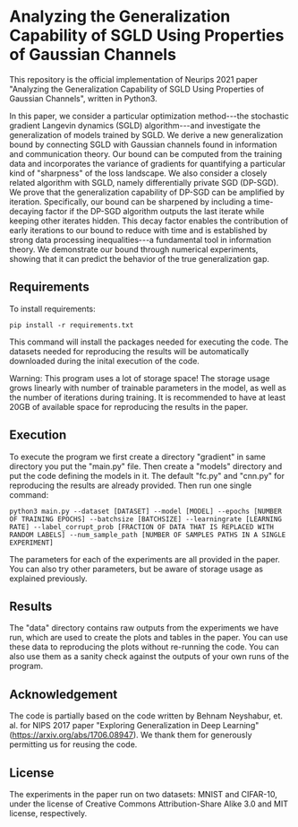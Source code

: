 # Analyzing the Generalization Capability of SGLD Using Properties of Gaussian Channels

This repository is the official implementation of Neurips 2021 paper "Analyzing the Generalization Capability of SGLD Using Properties of Gaussian Channels", written in Python3.

In this paper, we consider a particular optimization method---the stochastic gradient Langevin dynamics (SGLD) algorithm---and investigate the generalization of models trained by SGLD. We derive a new generalization bound by connecting SGLD with Gaussian channels found in information and communication theory. Our bound can be computed from the training data and incorporates the variance of gradients for quantifying a particular kind of "sharpness" of the loss landscape. We also consider a closely related algorithm with SGLD, namely differentially private SGD (DP-SGD). We prove that the generalization capability of DP-SGD can be amplified by iteration. Specifically, our bound can be sharpened by including a time-decaying factor if the DP-SGD algorithm outputs the last iterate while keeping other iterates hidden. This decay factor enables the contribution of early iterations to our bound to reduce with time and is established by strong data processing inequalities---a fundamental tool in information theory. We demonstrate our bound through numerical experiments, showing that it can predict the behavior of the true generalization gap.

## Requirements

To install requirements:

```setup
pip install -r requirements.txt
```

This command will install the packages needed for executing the code. The datasets needed for reproducing the results will be automatically downloaded during the inital execution of the code.

Warning: This program uses a lot of storage space! The storage usage grows linearly with number of trainable parameters in the model, as well as the number of iterations during training. It is recommended to have at least 20GB of available space for reproducing the results in the paper.

## Execution

To execute the program we first create a directory "gradient" in same directory you put the "main.py" file. Then create a "models" directory and put the code defining the models in it. The default "fc.py" and "cnn.py" for reproducing the results are already provided. Then run one single command:

```
python3 main.py --dataset [DATASET] --model [MODEL] --epochs [NUMBER OF TRAINING EPOCHS] --batchsize [BATCHSIZE] --learningrate [LEARNING RATE] --label_corrupt_prob [FRACTION OF DATA THAT IS REPLACED WITH RANDOM LABELS] --num_sample_path [NUMBER OF SAMPLES PATHS IN A SINGLE EXPERIMENT]
```

The parameters for each of the experiments are all provided in the paper. You can also try other parameters, but be aware of storage usage as explained previously.

## Results

The "data" directory contains raw outputs from the experiments we have run, which are used to create the plots and tables in the paper. You can use these data to reproducing the plots without re-running the code. You can also use them as a sanity check against the outputs of your own runs of the program.

## Acknowledgement

The code is partially based on the code written by Behnam Neyshabur, et. al. for NIPS 2017 paper "Exploring Generalization in Deep Learning" (https://arxiv.org/abs/1706.08947). We thank them for generously permitting us for reusing the code.

## License

The experiments in the paper run on two datasets: MNIST and CIFAR-10, under the license of Creative Commons Attribution-Share Alike 3.0 and MIT license, respectively. 
